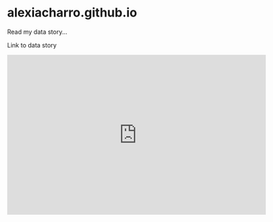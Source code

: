 # alexiacharro.github.io

Read my data story...

Link to data story

<iframe width="600" height="371" seamless frameborder="0" scrolling="no" src="https://docs.google.com/spreadsheets/d/e/2PACX-1vRpabNcA_b7aztmg6dXcJ3bDwRE9SpDCO_XGuMGmM5gBNixli_uqUU7XkXYMi7zBfALICQleq_UAv7Z/pubchart?oid=543760935&amp;format=interactive"></iframe>
